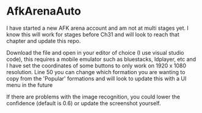# AfkArenaAuto

I have started a new AFK arena account and am not at multi stages yet. I know this will work for stages before Ch31 and will look to reach that chapter and update this repo.

Download the file and open in your editor of choice (I use visual studio code), this requires a mobile emulator such as bluestacks, ldplayer, etc and I have set the coordinates of some buttons to only work on 1920 x 1080 resolution. Line 50 you can change which formation you are wanting to copy from the 'Popular' formations and will look to update this with a UI menu in the future

If there are problems with the image recognition, you could lower the confidence (default is 0.6) or update the screenshot yourself.
